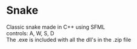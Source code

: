 # Snake
Classic snake made in C++ using SFML  
controls: A, W, S, D  
The .exe is included with all the dll's in the .zip file  
